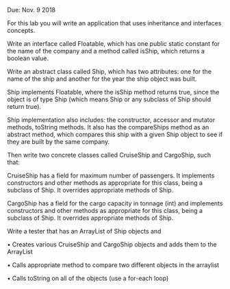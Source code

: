 Due: Nov. 9 2018

For this lab you will write an application that uses inheritance and interfaces concepts.

Write an interface called Floatable, which has one public static constant for the name of the company and a method called isShip, which returns a boolean value.

Write an abstract class called Ship, which has two attributes: one for the name of the ship and another for the year the ship object was built.

Ship implements Floatable, where the isShip method returns true, since the object is of type Ship (which means Ship or any subclass of Ship should return true).

Ship implementation also includes: the constructor, accessor and mutator methods, toString methods.
It also has the compareShips method as an abstract method, which compares this ship with a given Ship object to see if they are built by the same company.

Then write two concrete classes called CruiseShip and CargoShip, such that:

CruiseShip has a field for maximum number of passengers.
It implements constructors and other methods as appropriate for this class, being a subclass of Ship. It overrides  appropriate methods of Ship.

CargoShip has a field for the cargo capacity in tonnage (int) and implements constructors and other methods as appropriate for this class, being a subclass of Ship. It overrides appropriate methods of Ship.

Write a tester that has an ArrayList of Ship objects and

•   Creates various CruiseShip and CargoShip objects and adds them to the ArrayList

•   Calls appropriate method to compare two different objects in the arraylist

•   Calls toString on all of the objects (use a for-each loop)
